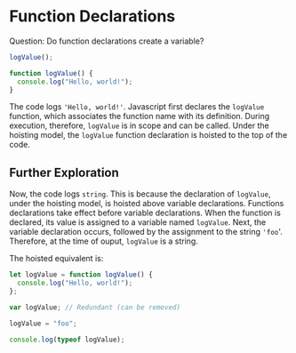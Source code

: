 # Function Declarations

Question: Do function declarations create a variable?

```js
logValue();

function logValue() {
  console.log("Hello, world!");
}
```

The code logs `'Hello, world!'`. Javascript first declares the `logValue` function, which associates the function name with its definition. During execution, therefore, `logValue` is in scope and can be called. Under the hoisting model, the `logValue` function declaration is hoisted to the top of the code.

## Further Exploration

Now, the code logs `string`. This is because the declaration of `logValue`, under the hoisting model, is hoisted above variable declarations. Functions declarations take effect before variable declarations. When the function is declared, its value is assigned to a variable named `logValue`. Next, the variable declaration occurs, followed by the assignment to the string `'foo`'. Therefore, at the time of ouput, `logValue` is a string.

The hoisted equivalent is:

```js
let logValue = function logValue() {
  console.log("Hello, world!");
};

var logValue; // Redundant (can be removed)

logValue = "foo";

console.log(typeof logValue);
```

